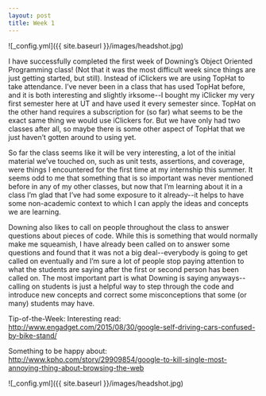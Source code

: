 ```yaml
---
layout: post
title: Week 1
---
```


![_config.yml]({{ site.baseurl }}/images/headshot.jpg)

I have successfully completed the first week of Downing’s Object Oriented Programming class! (Not that it was the most difficult week since things are just getting started, but still). Instead of iClickers we are using TopHat to take attendance. I’ve never been in a class that has used TopHat before, and it is both interesting and slightly irksome--I bought my iClicker my very first semester here at UT and have used it every semester since. TopHat on the other hand requires a subscription for (so far) what seems to be the exact same thing we would use iClickers for. But we have only had two classes after all, so maybe there is some other aspect of TopHat that we just haven’t gotten around to using yet. 

So far the class seems like it will be very interesting, a lot of the initial material we’ve touched on, such as unit tests, assertions, and coverage, were things I encountered for the first time at my internship this summer. It seems odd to me that something that is so important was never mentioned before in any of my other classes, but now that I’m learning about it in a class I’m glad that I’ve had some exposure to it already--it helps to have some non-academic context to which I can apply the ideas and concepts we are learning. 

Downing also likes to call on people throughout the class to answer questions about pieces of code. While this is something that would normally make me squeamish, I have already been called on to answer some questions and found that it was not a big deal--everybody is going to get called on eventually and I’m sure a lot of people stop paying attention to what the students are saying after the first or second person has been called on. The most important part is what Downing is saying anyways--calling on students is just a helpful way to step through the code and introduce new concepts and correct some misconceptions that some (or many) students may have.

Tip-of-the-Week: 
Interesting read: http://www.engadget.com/2015/08/30/google-self-driving-cars-confused-by-bike-stand/

Something to be happy about: http://www.kpho.com/story/29909854/google-to-kill-single-most-annoying-thing-about-browsing-the-web

![_config.yml]({{ site.baseurl }}/images/headshot.jpg)


